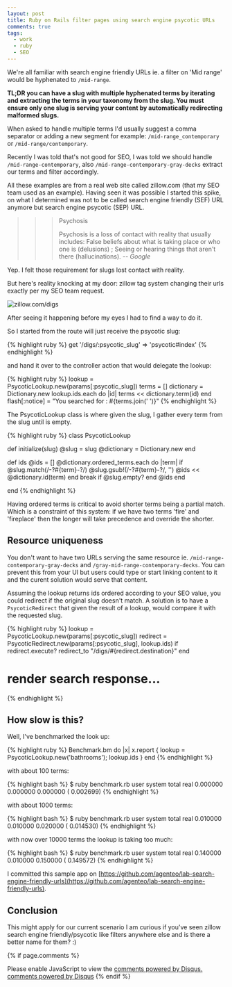 ```yaml
---
layout: post
title: Ruby on Rails filter pages using search engine psycotic URLs
comments: true
tags:
  - work
  - ruby
  - SEO
---
```


We're all familiar with search engine friendly URLs ie. a filter on 'Mid range' would be hyphenated to `/mid-range`.

**TL;DR you can have a slug with multiple hyphenated terms by iterating and extracting the terms in your taxonomy from the slug. You must ensure only one slug is serving your content by automatically redirecting malformed slugs.**


When asked to handle multiple terms I'd usually suggest a comma separator or adding a new segment for example: `/mid-range_contemporary` or `/mid-range/contemporary`.

Recently I was told that's not good for SEO, I was told we should handle `/mid-range-contemporary`, also `/mid-range-contemporary-gray-decks` extract our terms and filter accordingly.

All these examples are from a real web site called zillow.com (that my SEO team used as an example). Having seen it was possible I started this spike, on what I determined was not to be called search engine friendly (SEF) URL anymore but search engine psycotic (SEP) URL.

>>> Psychosis
>>>
>>> Psychosis is a loss of contact with reality that usually includes: False beliefs about what is taking place or who one is (delusions) ; Seeing or hearing things that aren't there (hallucinations).
>>> -- <cite>Google</cite>

Yep. I felt those requirement for slugs lost contact with reality.

But here's reality knocking at my door: zillow tag system changing their urls exactly per my SEO team request.

![zillow.com/digs](/assets/images/zillow_example.gif)

After seeing it happening before my eyes I had to find a way to do it.

So I started from the route will just receive the psycotic slug:

{% highlight ruby %}
get '/digs/:psycotic_slug' => 'psycotic#index'
{% endhighlight %}

and hand it over to the controller action that would delegate the lookup:

{% highlight ruby %}
lookup = PsycoticLookup.new(params[:psycotic_slug])
terms = []
dictionary = Dictionary.new
lookup.ids.each do |id|
  terms << dictionary.term(id)
end
flash[:notice] = "You searched for : #{terms.join(' ')}"
{% endhighlight %}

The PsycoticLookup class is where given the slug, I gather every term from the slug until is empty.

{% highlight ruby %}
class PsycoticLookup

  def initialize(slug)
    @slug = slug
    @dictionary = Dictionary.new
  end

  def ids
    @ids = []
    @dictionary.ordered_terms.each do |term|
      if @slug.match(/-?#{term}-?/)
        @slug.gsub!(/-?#{term}-?/, '')
        @ids << @dictionary.id(term)
      end
      break if @slug.empty?
    end
    @ids
  end

end
{% endhighlight %}

Having ordered terms is critical to avoid shorter terms being a partial match. Which is a constraint of this system: if we have two terms 'fire' and 'fireplace' then the longer will take precedence and override the shorter.

## Resource uniqueness

You don't want to have two URLs serving the same resource ie. `/mid-range-contemporary-gray-decks` and `/gray-mid-range-contemporary-decks`. You can prevent this from your UI but users could type or start linking content to it and the curent solution would serve that content.

Assuming the lookup returns ids ordered according to your SEO value, you could redirect if the original slug doesn't match. A solution is to have a `PsycoticRedirect` that given the result of a lookup, would compare it with the requested slug. 

{% highlight ruby %}
lookup = PsycoticLookup.new(params[:psycotic_slug])
redirect = PsycoticRedirect.new(params[:psycotic_slug], lookup.ids)
if redirect.execute?
 redirect_to "/digs/#{redirect.destination}"
end
# render search response...
{% endhighlight %}

## How slow is this?

Well, I've benchmarked the look up:

{% highlight ruby %}
Benchmark.bm do |x|
  x.report { lookup = PsycoticLookup.new('bathrooms'); lookup.ids  }
end
{% endhighlight %}

with about 100 terms:

{% highlight bash %}
$ ruby benchmark.rb
user     system      total        real
0.000000   0.000000   0.000000 (  0.002699)
{% endhighlight %}

with about 1000 terms:

{% highlight bash %}
$ ruby benchmark.rb
user     system      total        real
0.010000   0.010000   0.020000 (  0.014530)
{% endhighlight %}

with now over 10000 terms the lookup is taking too much:

{% highlight bash %}
$ ruby benchmark.rb
user     system      total        real
0.140000   0.010000   0.150000 (  0.149572)
{% endhighlight %}

I committed this sample app on [https://github.com/agenteo/lab-search-engine-friendly-urls](https://github.com/agenteo/lab-search-engine-friendly-urls).

## Conclusion

This might apply for our current scenario I am curious if you've seen zillow search engine friendly/psycotic like filters anywhere else and is there a better name for them? :)

{% if page.comments %}
  <div id="disqus_thread"></div>
  <script type="text/javascript">
      /* * * CONFIGURATION VARIABLES: EDIT BEFORE PASTING INTO YOUR WEBPAGE * * */
      var disqus_shortname = 'enricoteotti'; // required: replace example with your forum shortname

      /* * * DON'T EDIT BELOW THIS LINE * * */
      (function() {
          var dsq = document.createElement('script'); dsq.type = 'text/javascript'; dsq.async = true;
          dsq.src = '//' + disqus_shortname + '.disqus.com/embed.js';
          (document.getElementsByTagName('head')[0] || document.getElementsByTagName('body')[0]).appendChild(dsq);
      })();
  </script>
  <noscript>Please enable JavaScript to view the <a href="http://disqus.com/?ref_noscript">comments powered by Disqus.</a></noscript>
  <a href="http://disqus.com" class="dsq-brlink">comments powered by <span class="logo-disqus">Disqus</span></a>
{% endif %}

